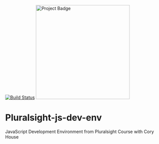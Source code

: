 [![Build Status](https://travis-ci.org/Morrism1/Pluralsight-js-dev-env.svg?branch=master)](https://travis-ci.org/Morrism1/Pluralsight-js-dev-env)
<img src="https://ci.appveyor.com/api/projects/status/1j916fi5amdgv5rv?svg=true" alt="Project Badge" width="300">
# Pluralsight-js-dev-env
JavaScript Development Environment from Pluralsight Course with Cory House
